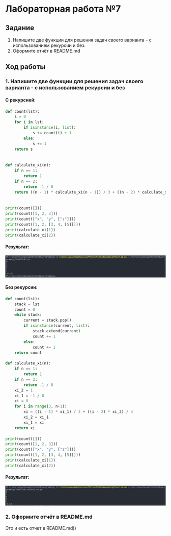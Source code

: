 # Лабораторная работа №7
## Задание
1. Напишите две функции для решения задач своего варианта - с использованием рекурсии и без.
2. Оформите отчёт в README.md

## Ход работы 
### 1. Напишите две функции для решения задач своего варианта - с использованием рекурсии и без

#### С рекурсией: 

```python
def count(lst):
    s = 0
    for i in lst:
        if isinstance(i, list):
            s += count(i) + 1
        else:
            s += 1
    return s


def calculate_xi(n):
    if n == 1:
        return 1
    if n == 2:
        return -1 / 8
    return ((n - 1) * calculate_xi(n - 1)) / 3 + ((n - 2) * calculate_xi(n - 2)) / 4


print(count([]))
print(count([1, 2, 3]))
print(count(["x", "y", ["z"]]))
print(count([1, 2, [3, 4, [5]]]))
print(calculate_xi(1))
print(calculate_xi(2))

```
#### Результат:
![](1.png)

#### Без рекурсии:

```python
def count(lst):
    stack = lst
    count = 0
    while stack:
        current = stack.pop()
        if isinstance(current, list):
            stack.extend(current)
            count += 1
        else:
            count += 1
    return count

def calculate_xi(n):
    if n == 1:
        return 1
    if n == 2:
        return -1 / 8
    xi_2 = 1
    xi_1 = -1 / 8
    xi = 0
    for i in range(3, n+1):
        xi = ((i - 1) * xi_1) / 3 + ((i - 2) * xi_2) / 4
        xi_2 = xi_1
        xi_1 = xi
    return xi

print(count([]))
print(count([1, 2, 3]))
print(count(["x", "y", ["z"]]))
print(count([1, 2, [3, 4, [5]]]))
print(calculate_xi(1))
print(calculate_xi(2))
```

#### Результат:
![](2.png)

### 2. Оформите отчёт в README.md
Это и есть отчет в README.md))